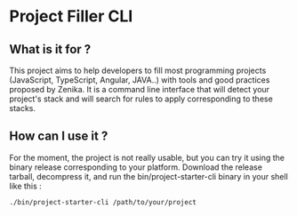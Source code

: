 # Project Filler CLI

## What is it for ?

This project aims to help developers to fill most programming projects (JavaScript, TypeScript, Angular, JAVA..) with tools and good practices proposed by Zenika. It is a command line interface that will detect your project's stack and will search for rules to apply corresponding to these stacks.

## How can I use it ?

For the moment, the project is not really usable, but you can try it using the binary release corresponding to your platform. Download the release tarball, decompress it, and run the bin/project-starter-cli binary in your shell like this :

`./bin/project-starter-cli /path/to/your/project`
